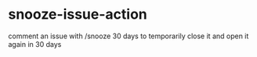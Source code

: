 # snooze-issue-action
comment an issue with /snooze 30 days to temporarily close it and open it again in 30 days
